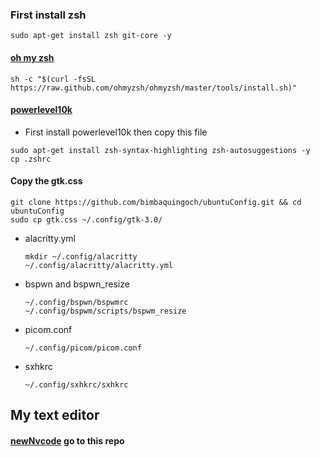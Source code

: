 ### First install zsh

```
sudo apt-get install zsh git-core -y
```

#### [oh my zsh](https://ohmyz.sh/)

```
sh -c "$(curl -fsSL https://raw.github.com/ohmyzsh/ohmyzsh/master/tools/install.sh)"
```

#### [powerlevel10k](https://github.com/romkatv/powerlevel10k)

- First install powerlevel10k then copy this file

```
sudo apt-get install zsh-syntax-highlighting zsh-autosuggestions -y
cp .zshrc
```

#### Copy the gtk.css

```
git clone https://github.com/bimbaquingoch/ubuntuConfig.git && cd ubuntuConfig
sudo cp gtk.css ~/.config/gtk-3.0/
```

- alacritty.yml

  ```
  mkdir ~/.config/alacritty
  ~/.config/alacritty/alacritty.yml
  ```

- bspwn and bspwn_resize

  ```
  ~/.config/bspwn/bspwmrc
  ~/.config/bspwm/scripts/bspwm_resize
  ```

- picom.conf

  ```
  ~/.config/picom/picom.conf
  ```

- sxhkrc

  ```
  ~/.config/sxhkrc/sxhkrc
  ```

## My text editor

#### [newNvcode](https://github.com/bimbaquingoch/newNvcode.git) go to this repo
